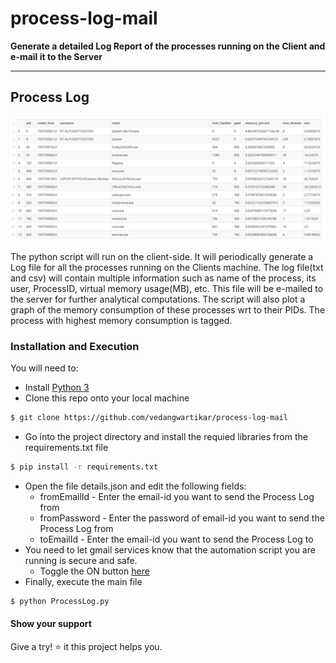 # process-log-mail
__Generate a detailed Log Report of the processes running on the Client and e-mail it to the Server__
- - - -

## Process Log
<div align="center">
    <img src="https://github.com/vedangwartikar/process-log-mail/blob/master/csv.JPG"/>
</div>
<br>
The python script will run on the client-side. It will periodically generate a Log file for all the processes running on the Clients machine. The log file(txt and csv) will contain multiple information such as name of the process, its user, ProcessID, virtual memory usage(MB), etc. This file will be e-mailed to the server for further analytical computations. The script will also plot a graph of the memory consumption of these processes wrt to their PIDs. The process with highest memory consumption is tagged.

### Installation and Execution

You will need to:

- Install [Python 3](https://www.python.org/downloads/)
- Clone this repo onto your local machine
```bash
$ git clone https://github.com/vedangwartikar/process-log-mail
```
- Go into the project directory and install the requied libraries from the requirements.txt file
```bash
$ pip install -r requirements.txt
```
- Open the file details.json and edit the following fields:
    - fromEmailId - Enter the email-id you want to send the Process Log from
    - fromPassword - Enter the password of email-id you want to send the Process Log from
    - toEmailId - Enter the email-id you want to send the Process Log to
- You need to let gmail services know that the automation script you are running is secure and safe.
    - Toggle the ON button [here](https://www.google.com/settings/security/lesssecureapps) 
- Finally, execute the main file
```bash
$ python ProcessLog.py
```
#### Show your support

Give a try! ⭐️ it this project helps you.